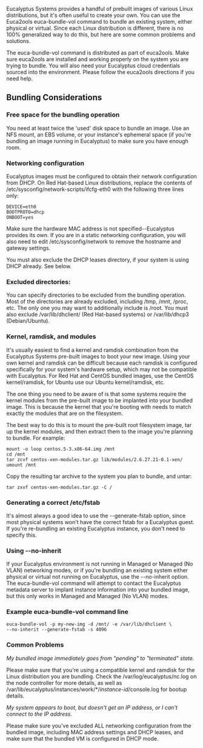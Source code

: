 Eucalyptus Systems provides a handful of prebuilt images of various Linux distributions, but it's often useful to create your own. You can use the Euca2ools euca-bundle-vol command to bundle an existing system, either physical or virtual. Since each Linux distribution is different, there is no 100% generalized way to do this, but here are some common problems and solutions.

The euca-bundle-vol command is distributed as part of euca2ools. Make sure euca2ools are installed and working properly on the system you are trying to bundle. You will also need your Eucalyptus cloud credentials sourced into the environment. Please follow the euca2ools directions if you need help.

## Bundling Considerations

### Free space for the bundling operation

You need at least twice the 'used' disk space to bundle an image. Use an NFS mount, an EBS volume, or your instance's ephemeral space (if you're bundling an image running in Eucalyptus) to make sure you have enough room.

### Networking configuration

Eucalyptus images must be configured to obtain their network configuration from DHCP. On Red Hat-based Linux distributions, replace the contents of /etc/sysconfig/network-scripts/ifcfg-eth0 with the following three lines only:

```
DEVICE=eth0
BOOTPROTO=dhcp
ONBOOT=yes
```

Make sure the hardware MAC address is not specified--Eucalyptus provides its own. If you are in a static networking configuration, you will also need to edit /etc/sysconfig/network to remove the hostname and gateway settings.

You must also exclude the DHCP leases directory, if your system is using DHCP already. See below.

### Excluded directories:

You can specify directories to be excluded from the bundling operation. Most of the directories are already excluded, including /tmp, /mnt, /proc, etc. The only one you may want to additionally include is /root. You must also exclude /var/lib/dhclient/ (Red Hat-based systems) or /var/lib/dhcp3 (Debian/Ubuntu).

### Kernel, ramdisk, and modules

It's usually easiest to find a kernel and ramdisk combination from the Eucalyptus Systems pre-built images to boot your new image. Using your own kernel and ramdisk can be difficult because each ramdisk is configured specifically for your system's hardware setup, which may not be compatible with Eucalyptus. For Red Hat and CentOS bundled images, use the CentOS kernel/ramdisk, for Ubuntu use our Ubuntu kernel/ramdisk, etc.

The one thing you need to be aware of is that some systems require the kernel modules from the pre-built image to be implanted into your bundled image. This is because the kernel that you're booting with needs to match exactly the modules that are on the filesystem.

The best way to do this is to mount the pre-built root filesystem image, tar up the kernel modules, and then extract them to the image you're planning to bundle. For example:

```
mount -o loop centos.5-3.x86-64.img /mnt
cd /mnt
tar zcvf centos-xen-modules.tar.gz lib/modules/2.6.27.21-0.1-xen/
umount /mnt
```

Copy the resulting tar archive to the system you plan to bundle, and untar:

`tar zxvf centos-xen-modules.tar.gz -C /`

### Generating a correct /etc/fstab

It's almost always a good idea to use the --generate-fstab option, since most physical systems won't have the correct fstab for a Eucalyptus guest. If you're re-bundling an existing Eucalyptus instance, you don't need to specify this.

### Using --no-inherit

If your Eucalyptus environment is not running in Managed or Managed (No VLAN) networking modes, or if you're bundling an existing system either physical or virtual not running on Eucalyptus, use the --no-inherit option. The euca-bundle-vol command will attempt to contact the Eucalyptus metadata server to implant instance information into your bundled image, but this only works in Managed and Managed (No VLAN) modes.

### Example euca-bundle-vol command line

    euca-bundle-vol -p my-new-img -d /mnt/ -e /var/lib/dhclient \
    --no-inherit --generate-fstab -s 4096

### Common Problems

_My bundled image immediately goes from "pending" to "terminated" state._

Please make sure that you're using a compatible kernel and ramdisk for the Linux distribution you are bundling. Check the /var/log/eucalyptus/nc.log on the node controller for more details, as well as /var/lib/eucalyptus/instances/work/*/_instance-id_/console.log for bootup details.

_My system appears to boot, but doesn't get an IP address, or I can't connect to the IP address._

Please make sure you've excluded ALL networking configuration from the bundled image, including MAC address settings and DHCP leases, and make sure that the bundled VM is configured in DHCP mode.
